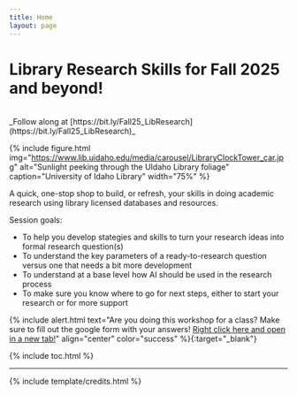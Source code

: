 ```yaml
---
title: Home
layout: page
---
```


# Library Research Skills for Fall 2025 and beyond!

<br>
_Follow along at [https://bit.ly/Fall25_LibResearch](https://bit.ly/Fall25_LibResearch)_

{% include figure.html img="https://www.lib.uidaho.edu/media/carousel/LibraryClockTower_car.jpg" alt="Sunlight peeking through the UIdaho Library foliage" caption="University of Idaho Library" width="75%" %}

A quick, one-stop shop to build, or refresh, your skills in doing academic research using library licensed databases and resources.

Session goals:
- To help you develop stategies and skills to turn your research ideas into formal research question(s)
- To understand the key parameters of a ready-to-research question versus one that needs a bit more development 
- To understand at a base level how AI should be used in the research process
- To make sure you know where to go for next steps, either to start your research or for more support 

{% include alert.html text="Are you doing this workshop for a class? Make sure to fill out the google form with your answers! [Right click here and open in a new tab!](https://docs.google.com/forms/d/e/1FAIpQLSdCQOkO_333XKPdP6d9TG-jmZw8VbW-uHrTBAATWQI6Q9nk9Q/viewform?usp=sharing&ouid=112866992831532553930)" align="center" color="success" %}{:target="_blank"}

{% include toc.html %}

------

{% include template/credits.html %}
